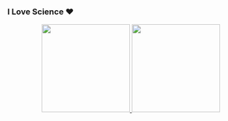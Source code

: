 ### I Love Science ❤
<div align="center">
  <a href="https://github.com/YasNikki">
  <img height="180em" src="https://github-readme-stats.vercel.app/api?username=YasNikki&show_icons=true&theme=dark&include_all_commits=true&count_private=true"/>
  <img height="180em" src="https://github-readme-stats.vercel.app/api/top-langs/?username=YasNikki&layout=compact&langs_count=7&theme=dark"/>
</div>
